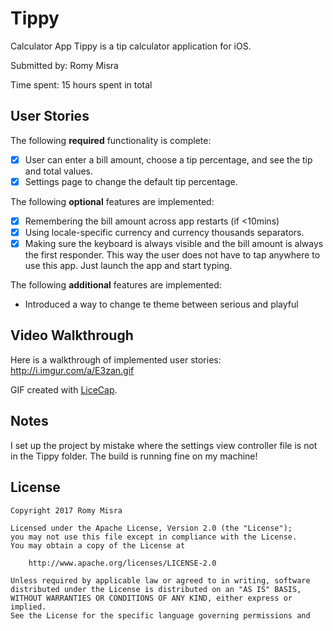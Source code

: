 # Tippy
Calculator App
Tippy is a tip calculator application for iOS.

Submitted by: Romy Misra

Time spent: 15 hours spent in total

## User Stories

The following **required** functionality is complete:

* [X] User can enter a bill amount, choose a tip percentage, and see the tip and total values.
* [X] Settings page to change the default tip percentage.

The following **optional** features are implemented:
* [X] Remembering the bill amount across app restarts (if <10mins)
* [X] Using locale-specific currency and currency thousands separators.
* [X] Making sure the keyboard is always visible and the bill amount is always the first responder. This way the user does not have to tap anywhere to use this app. Just launch the app and start typing.

The following **additional** features are implemented:

- Introduced a way to change te theme between serious and playful

## Video Walkthrough 

Here is a walkthrough of implemented user stories:
http://i.imgur.com/a/E3zan.gif

GIF created with [LiceCap](http://www.cockos.com/licecap/).

## Notes
I set up the project by mistake where the settings view controller file is not in the Tippy folder. The build is running fine on my machine!

## License

    Copyright 2017 Romy Misra

    Licensed under the Apache License, Version 2.0 (the "License");
    you may not use this file except in compliance with the License.
    You may obtain a copy of the License at

        http://www.apache.org/licenses/LICENSE-2.0

    Unless required by applicable law or agreed to in writing, software
    distributed under the License is distributed on an "AS IS" BASIS,
    WITHOUT WARRANTIES OR CONDITIONS OF ANY KIND, either express or implied.
    See the License for the specific language governing permissions and
